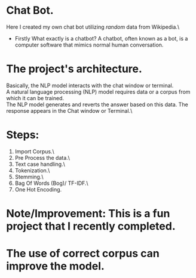 # Chat Bot.

Here I created my own chat bot utilizing *random* data from Wikipedia.\

* Firstly What exactly is a chatbot?
  A chatbot, often known as a bot, is a computer software that mimics normal human conversation.

# The project's architecture.
  Basically, the NLP model interacts with the chat window or terminal.\
  A natural language processing (NLP) model requires data or a corpus from which it can be trained.\
  The NLP model generates and reverts the answer based on this data. The response appears in the Chat window or Terminal.\


# Steps: 
  1. Import Corpus.\
  2. Pre Process the data.\
  3. Text case handling.\
  4. Tokenization.\
  5. Stemming.\
  6. Bag Of Words (Bog)/ TF-IDF.\
  7. One Hot Encoding.


# Note/Improvement: This is a fun project that I recently completed.
# The use of correct corpus can improve the model.
